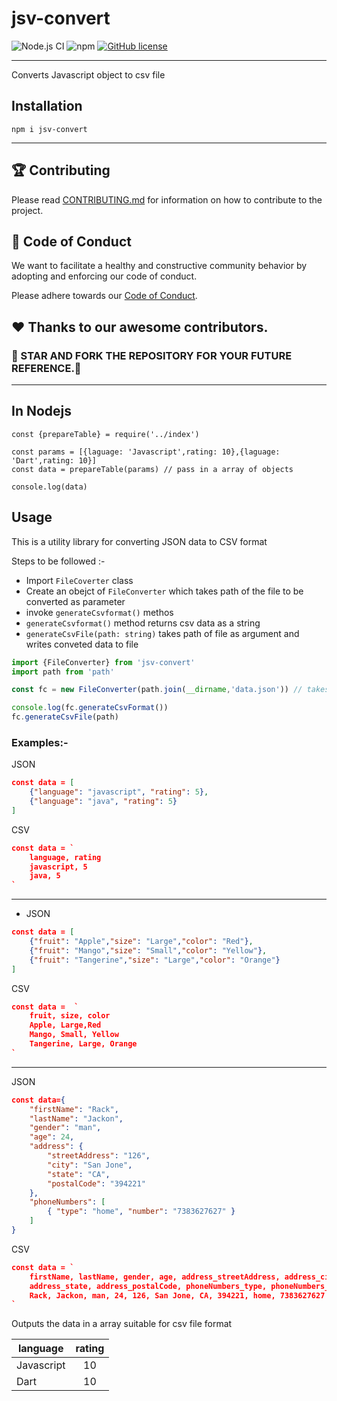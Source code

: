 # jsv-convert

![Node.js CI](https://github.com/Ninja-Developers/jsv-convert/workflows/Node.js%20CI/badge.svg?branch=master)
![npm](https://img.shields.io/npm/v/jsv-convert?style=plastic)
[![GitHub license](https://img.shields.io/github/license/Ninja-Developers/jsv-convert?style=plastic)](https://github.com/Ninja-Developers/jsv-convert/blob/master/LICENSE)


---
 Converts Javascript object to csv file

## Installation 
```
npm i jsv-convert
```
---

## 🏆 Contributing

Please read [CONTRIBUTING.md](CONTRIBUTING.md)  for information on how to contribute to the project.

##  💼 Code of Conduct

We want to facilitate a healthy and constructive community behavior by adopting and enforcing our code of conduct.

Please adhere towards our [Code of Conduct](CODE_OF_CONDUCT.md).


## ❤️ Thanks to our awesome contributors.

### 🌟 STAR AND FORK THE REPOSITORY FOR YOUR FUTURE REFERENCE.🌟

---

## In Nodejs 
```
const {prepareTable} = require('../index')

const params = [{laguage: 'Javascript',rating: 10},{laguage: 'Dart',rating: 10}]
const data = prepareTable(params) // pass in a array of objects 

console.log(data)
```
## Usage
This is a utility library for converting JSON data to CSV format

Steps to be followed :-
* Import `FileCoverter` class
* Create an obejct of `FileConverter` which takes path of the file to be converted as parameter
* invoke `generateCsvformat()` methos
* `generateCsvformat()` method returns csv data as a string  
* `generateCsvFile(path: string)` takes path of file as argument and writes conveted data to file
```typescript
import {FileConverter} from 'jsv-convert'
import path from 'path'

const fc = new FileConverter(path.join(__dirname,'data.json')) // takes path of the file as a parameter

console.log(fc.generateCsvFormat())
fc.generateCsvFile(path)
```


### Examples:-
JSON
```json
const data = [
	{"language": "javascript", "rating": 5},
	{"language": "java", "rating": 5}
]
```
CSV
```json
const data = `
	language, rating
	javascript, 5
	java, 5
`
```
---
* JSON
```json
const data = [
	{"fruit": "Apple","size": "Large","color": "Red"},
	{"fruit": "Mango","size": "Small","color": "Yellow"},
	{"fruit": "Tangerine","size": "Large","color": "Orange"}
]
```
CSV
```json
const data =  ` 
	fruit, size, color
	Apple, Large,Red  
	Mango, Small, Yellow
	Tangerine, Large, Orange
`
```
---
JSON
```json
const data={
    "firstName": "Rack",
    "lastName": "Jackon",
    "gender": "man",
    "age": 24,
    "address": {
        "streetAddress": "126",
        "city": "San Jone",
        "state": "CA",
        "postalCode": "394221"
    },
    "phoneNumbers": [
        { "type": "home", "number": "7383627627" }
    ]
}
```
CSV
```json
const data = `
	firstName, lastName, gender, age, address_streetAddress, address_city, 
	address_state, address_postalCode, phoneNumbers_type, phoneNumbers_number
	Rack, Jackon, man, 24, 126, San Jone, CA, 394221, home, 7383627627
`
```
Outputs the data in a array suitable for csv file format 



| language      | rating        |
| ------------- |:-------------:|
| Javascript    | 10            |
| Dart          | 10            |
